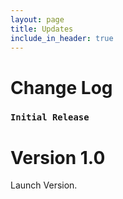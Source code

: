 ```yaml
---
layout: page
title: Updates
include_in_header: true
---
```


# Change Log

### `Initial Release`
# **Version 1.0**

Launch Version. 
